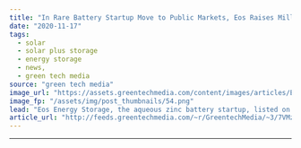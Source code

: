 ```yaml
---
title: "In Rare Battery Startup Move to Public Markets, Eos Raises Millions From Listing on Nasdaq"
date: "2020-11-17"
tags: 
  - solar
  - solar plus storage 
  - energy storage
  - news,
  - green tech media
source: "green tech media"
image_url: "https://assets.greentechmedia.com/content/images/articles/Eos_Nasdaq_listing_XL.jpg"
image_fp: "/assets/img/post_thumbnails/54.png"
lead: "Eos Energy Storage, the aqueous zinc battery startup, listed on the Nasdaq stock exchange Tuesday after CEO Joe Mastrangelo virtually rang the opening bell. The 12-year-old company now goes by the name Eos Energy Enterprise, Inc. and trades under the ..."
article_url: "http://feeds.greentechmedia.com/~r/GreentechMedia/~3/7VMzThJ2OiA/eos-lists-on-nasdaq-in-rare-battery-startup-move-to-public-markets"
---
```


---
